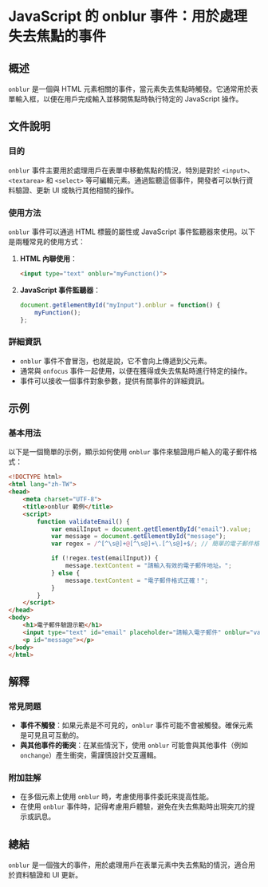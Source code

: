 <!--
Meta Description: # JavaScript 的 onblur 事件：用於處理失去焦點的事件 ## 概述 `onblur` 是一個與 HTML 元素相關的事件，當元素失去焦點時觸發。它通常用於表單輸入框，以便在用戶完成輸入並移開焦點時執行特定的 JavaScript 操作。 ## 文件說明 ### 目的 `onblur...
Meta Keywords: onblur, html, javascript, message, input
-->

# JavaScript 的 onblur 事件：用於處理失去焦點的事件

## 概述
`onblur` 是一個與 HTML 元素相關的事件，當元素失去焦點時觸發。它通常用於表單輸入框，以便在用戶完成輸入並移開焦點時執行特定的 JavaScript 操作。

## 文件說明
### 目的
`onblur` 事件主要用於處理用戶在表單中移動焦點的情況，特別是對於 `<input>`、`<textarea>` 和 `<select>` 等可編輯元素。通過監聽這個事件，開發者可以執行資料驗證、更新 UI 或執行其他相關的操作。

### 使用方法
`onblur` 事件可以通過 HTML 標籤的屬性或 JavaScript 事件監聽器來使用。以下是兩種常見的使用方式：

1. **HTML 內聯使用**：
   ```html
   <input type="text" onblur="myFunction()">
   ```

2. **JavaScript 事件監聽器**：
   ```javascript
   document.getElementById("myInput").onblur = function() {
       myFunction();
   };
   ```

### 詳細資訊
- `onblur` 事件不會冒泡，也就是說，它不會向上傳遞到父元素。
- 通常與 `onfocus` 事件一起使用，以便在獲得或失去焦點時進行特定的操作。
- 事件可以接收一個事件對象參數，提供有關事件的詳細資訊。

## 示例
### 基本用法
以下是一個簡單的示例，顯示如何使用 `onblur` 事件來驗證用戶輸入的電子郵件格式：

```html
<!DOCTYPE html>
<html lang="zh-TW">
<head>
    <meta charset="UTF-8">
    <title>onblur 範例</title>
    <script>
        function validateEmail() {
            var emailInput = document.getElementById("email").value;
            var message = document.getElementById("message");
            var regex = /^[^\s@]+@[^\s@]+\.[^\s@]+$/; // 簡單的電子郵件格式驗證

            if (!regex.test(emailInput)) {
                message.textContent = "請輸入有效的電子郵件地址。";
            } else {
                message.textContent = "電子郵件格式正確！";
            }
        }
    </script>
</head>
<body>
    <h1>電子郵件驗證示範</h1>
    <input type="text" id="email" placeholder="請輸入電子郵件" onblur="validateEmail()">
    <p id="message"></p>
</body>
</html>
```

## 解釋
### 常見問題
- **事件不觸發**：如果元素是不可見的，`onblur` 事件可能不會被觸發。確保元素是可見且可互動的。
- **與其他事件的衝突**：在某些情況下，使用 `onblur` 可能會與其他事件（例如 `onchange`）產生衝突，需謹慎設計交互邏輯。

### 附加註解
- 在多個元素上使用 `onblur` 時，考慮使用事件委託來提高性能。
- 在使用 `onblur` 事件時，記得考慮用戶體驗，避免在失去焦點時出現突兀的提示或訊息。

## 總結
`onblur` 是一個強大的事件，用於處理用戶在表單元素中失去焦點的情況，適合用於資料驗證和 UI 更新。